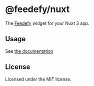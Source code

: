 # @feedefy/nuxt

The [Feedefy](https://www.feedefy.com/) widget for your Nuxt 3 app.

## Usage

See [the documentation](https://app.feedefy.com/instructions)

## License

Licensed under the MIT license.
